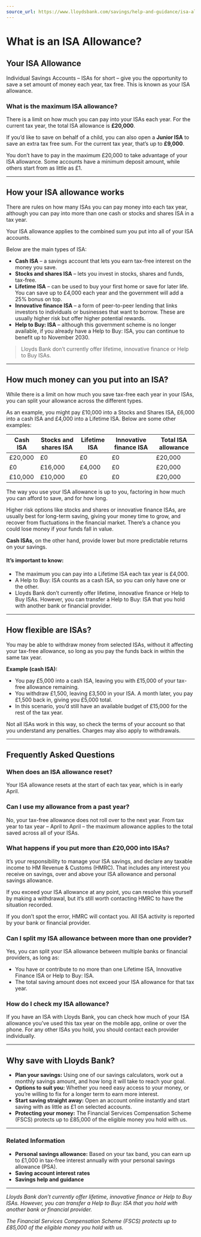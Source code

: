 ```yaml
---
source_url: https://www.lloydsbank.com/savings/help-and-guidance/isa-allowance.html
---
```


# What is an ISA Allowance?

## Your ISA Allowance

Individual Savings Accounts – ISAs for short – give you the opportunity to save a set amount of money each year, tax free. This is known as your ISA allowance.

### What is the maximum ISA allowance?

There is a limit on how much you can pay into your ISAs each year. For the current tax year, the total ISA allowance is **£20,000**.

If you’d like to save on behalf of a child, you can also open a **Junior ISA** to save an extra tax free sum. For the current tax year, that’s up to **£9,000**.

You don’t have to pay in the maximum £20,000 to take advantage of your ISA allowance. Some accounts have a minimum deposit amount, while others start from as little as £1.

---

## How your ISA allowance works

There are rules on how many ISAs you can pay money into each tax year, although you can pay into more than one cash or stocks and shares ISA in a tax year.

Your ISA allowance applies to the combined sum you put into all of your ISA accounts.

Below are the main types of ISA:

- **Cash ISA** – a savings account that lets you earn tax-free interest on the money you save.
- **Stocks and shares ISA** – lets you invest in stocks, shares and funds, tax-free.
- **Lifetime ISA** – can be used to buy your first home or save for later life. You can save up to £4,000 each year and the government will add a 25% bonus on top.
- **Innovative finance ISA** – a form of peer-to-peer lending that links investors to individuals or businesses that want to borrow. These are usually higher risk but offer higher potential rewards.
- **Help to Buy: ISA** – although this government scheme is no longer available, if you already have a Help to Buy: ISA, you can continue to benefit up to November 2030.

> Lloyds Bank don’t currently offer lifetime, innovative finance or Help to Buy ISAs.

---

## How much money can you put into an ISA?

While there is a limit on how much you save tax-free each year in your ISAs, you can split your allowance across the different types.

As an example, you might pay £10,000 into a Stocks and Shares ISA, £6,000 into a cash ISA and £4,000 into a Lifetime ISA. Below are some other examples:

| Cash ISA | Stocks and shares ISA | Lifetime ISA | Innovative finance ISA | Total ISA allowance |
|----------|----------------------|--------------|-----------------------|--------------------|
| £20,000  | £0                   | £0           | £0                    | £20,000            |
| £0       | £16,000              | £4,000       | £0                    | £20,000            |
| £10,000  | £10,000              | £0           | £0                    | £20,000            |

The way you use your ISA allowance is up to you, factoring in how much you can afford to save, and for how long.

Higher risk options like stocks and shares or innovative finance ISAs, are usually best for long-term saving, giving your money time to grow, and recover from fluctuations in the financial market. There’s a chance you could lose money if your funds fall in value.

**Cash ISAs**, on the other hand, provide lower but more predictable returns on your savings.

#### It’s important to know:

- The maximum you can pay into a Lifetime ISA each tax year is £4,000.
- A Help to Buy: ISA counts as a cash ISA, so you can only have one or the other.
- Lloyds Bank don’t currently offer lifetime, innovative finance or Help to Buy ISAs. However, you can transfer a Help to Buy: ISA that you hold with another bank or financial provider.

---

## How flexible are ISAs?

You may be able to withdraw money from selected ISAs, without it affecting your tax-free allowance, so long as you pay the funds back in within the same tax year.

**Example (cash ISA):**

- You pay £5,000 into a cash ISA, leaving you with £15,000 of your tax-free allowance remaining.
- You withdraw £1,500, leaving £3,500 in your ISA. A month later, you pay £1,500 back in, giving you £5,000 total.
- In this scenario, you’d still have an available budget of £15,000 for the rest of the tax year.

Not all ISAs work in this way, so check the terms of your account so that you understand any penalties. Charges may also apply to withdrawals.

---

## Frequently Asked Questions

### When does an ISA allowance reset?

Your ISA allowance resets at the start of each tax year, which is in early April.

### Can I use my allowance from a past year?

No, your tax-free allowance does not roll over to the next year. From tax year to tax year – April to April – the maximum allowance applies to the total saved across all of your ISAs.

### What happens if you put more than £20,000 into ISAs?

It’s your responsibility to manage your ISA savings, and declare any taxable income to HM Revenue & Customs (HMRC). That includes any interest you receive on savings, over and above your ISA allowance and personal savings allowance.

If you exceed your ISA allowance at any point, you can resolve this yourself by making a withdrawal, but it’s still worth contacting HMRC to have the situation recorded.

If you don’t spot the error, HMRC will contact you. All ISA activity is reported by your bank or financial provider.

### Can I split my ISA allowance between more than one provider?

Yes, you can split your ISA allowance between multiple banks or financial providers, as long as:

- You have or contribute to no more than one Lifetime ISA, Innovative Finance ISA or Help to Buy: ISA.
- The total saving amount does not exceed your ISA allowance for that tax year.

### How do I check my ISA allowance?

If you have an ISA with Lloyds Bank, you can check how much of your ISA allowance you’ve used this tax year on the mobile app, online or over the phone. For any other ISAs you hold, you should contact each provider individually.

---

## Why save with Lloyds Bank?

- **Plan your savings:** Using one of our savings calculators, work out a monthly savings amount, and how long it will take to reach your goal.
- **Options to suit you:** Whether you need easy access to your money, or you’re willing to fix for a longer term to earn more interest.
- **Start saving straight away:** Open an account online instantly and start saving with as little as £1 on selected accounts.
- **Protecting your money:** The Financial Services Compensation Scheme (FSCS) protects up to £85,000 of the eligible money you hold with us.

---

### Related Information

- **Personal savings allowance:** Based on your tax band, you can earn up to £1,000 in tax-free interest annually with your personal savings allowance (PSA).
- **Saving account interest rates**
- **Savings help and guidance**

---

*Lloyds Bank don’t currently offer lifetime, innovative finance or Help to Buy ISAs. However, you can transfer a Help to Buy: ISA that you hold with another bank or financial provider.*

*The Financial Services Compensation Scheme (FSCS) protects up to £85,000 of the eligible money you hold with us.*
